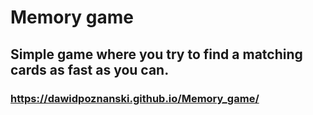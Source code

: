 # Memory game

## Simple game where you try to find a matching cards as fast as you can.

### https://dawidpoznanski.github.io/Memory_game/
